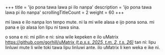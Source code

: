 +++
title               = 'ijo pona tawa lawa pi ilo nanpa'
description         = 'ijo pona tawa lawa pi ilo nanpa'
scrollingTitleCount = 2
weight              = 60
+++

mi lawa e ilo nanpa lon tenpo mute. ni la mi wile alasa e ijo pona sona. mi pana
e ijo alasa lon lipu ni tawa sina.

o sona e ni: mi pilin e ni: sina wile kepeken e ilo uMatrix
[https://github.com/gorhill/uMatrix *(t.p.s.s. 2025, t.m. 2, t.s. 26)*](https://github.com/gorhill/uMatrix)
tan ni: lipu linluwi mute li wile toki tawa lipu linluwi ante. ilo uMatrix li
ken weka e ike ni.
